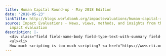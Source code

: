 ```yaml
---
title: Human Capital Round-up - May 2018 Edition
date: '2018-05-23'
linkTitle: http://blogs.worldbank.org/impactevaluations/human-capital-round-may-2018-edition
source: Impact Evaluations - News, views, methods, and insights from the world of
  impact evaluation
description: |-
  <div class="field field-name-body field-type-text-with-summary field-label-hidden"><div class="field-items"><div class="field-item even">Here are 30+ studies on the economics of education and health that I've encountered and found interesting recently. Add your own in the comments!<br /><br /><strong>Education</strong><br /><em>Teachers and Teaching</em>
  <ul><li>
  How much scripting is too much scripting? <a href="https://www.rti.org/sites/default/files/resources/rti-publication-file-268224b0-fc5
---
```

